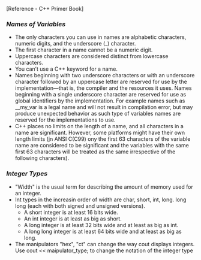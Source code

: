 [Reference - C++ Primer Book]

### ___Names of Variables___

* The only characters you can use in names are alphabetic characters, numeric digits, and the underscore (_) character.
* The first character in a name cannot be a numeric digit.
* Uppercase characters are considered distinct from lowercase characters.
* You can’t use a C++ keyword for a name.
* Names beginning with two underscore characters or with an underscore character followed by an uppercase letter are reserved for use by the implementation—that is, 
the compiler and the resources it uses. Names beginning with a single underscore character are reserved for use as global identifiers by the implementation. For example names such as \_\_my_var is a legal name and will not result in compilation error, but may produce unexpected behavior as such type of variables names are reserved for the implementations to use.
* C++ places no limits on the length of a name, and all characters in a name are significant. However, some platforms might have their own length limits (jn ANSI C(C99) ony the first 63 characters of the variable name are considered to be significant and the variables with the same first 63 characters will be treated as the same irrespective of the following characters).

### ___Integer Types___

* "Width" is the usual term for describing the amount of memory used for an integer.
* Int types in the increasin order of width are char, short, int, long. long long (each with both signed and unsigned versions).
  * A short integer is at least 16 bits wide.
  * An int integer is at least as big as short.
  * A long integer is at least 32 bits wide and at least as big as int.
  * A long long integer is at least 64 bits wide and at least as big as long.
* The manipulators "hex", "ct" can change the way cout displays integers. Use cout << maipulator_type; to change the notation of the integer type

